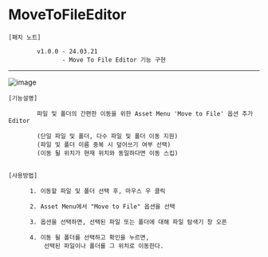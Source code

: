 # MoveToFileEditor
    [패치 노트]
                   
            v1.0.0 - 24.03.21
                   - Move To File Editor 기능 구현

------------------------------------------------------------------------------------
![image](https://github.com/kastro723/MoveToFileEditor/assets/55536937/c405d26f-5135-4232-9ba5-7a0801773e17)


    [기능설명]
    
            파일 및 폴더의 간편한 이동을 위한 Asset Menu 'Move to File' 옵션 추가 Editor

            (단일 파일 및 폴더, 다수 파일 및 폴더 이동 지원)
            (파일 및 폴더 이름 중복 시 덮어쓰기 여부 선택)
            (이동 될 위치가 현재 위치와 동일하다면 이동 스킵)


    [사용방법]

          1. 이동할 파일 및 폴더 선택 후, 마우스 우 클릭
          
          2. Asset Menu에서 "Move to File" 옵션을 선택
          
          3. 옵션을 선택하면, 선택된 파일 또는 폴더에 대해 파일 탐색기 창 오픈
          
          4. 이동 될 폴더를 선택하고 확인을 누르면, 
              선택된 파일이나 폴더를 그 위치로 이동한다.
          
           
          
